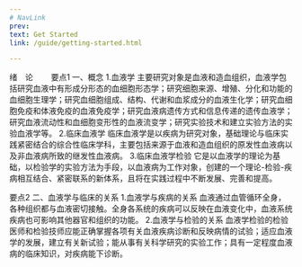```yaml
---
# NavLink
prev:
text: Get Started
link: /guide/getting-started.html

---
```



绪　论
 	　　要点1
一、概念
1.血液学
主要研究对象是血液和造血组织，<m>血液学</m>包括研究血液中有形成分形态的血细胞形态学；研究细胞来源、增殖、分化和功能的血细胞生理学；研究血细胞组成、结构、代谢和血浆成分的血液生化学；研究血细胞免疫和体液免疫的血液免疫学；研究血液病遗传方式和信息传递的遗传血液学；研究血液流动性和血细胞变形性的血液流变学；研究实验技术和建立实验方法的实验血液学等。
2.临床血液学
临床血液学是以疾病为研究对象，基础理论与临床实践紧密结合的综合性临床学科，主要包括来源于血液和造血组织的原发性血液病以及非血液病所致的继发性血液病。
3.临床血液学检验
它是以血液学的理论为基础，以检验学的实验方法为手段，以血液病为工作对象，创建的一个理论-检验-疾病相互结合、紧密联系的新体系，且将在实践过程中不断发展、完善和提高。

要点2
二、血液学与临床的关系
1.血液学与疾病的关系
血液通过血管循环全身，各种组织都与血液密切接触。全身各系统的疾病可以反映在血液变化中，血液系统疾病也可影响其他器官和组织的功能。
2.血液学与检验的关系
血液学检验的检验医师和检验技师应能正确掌握各项有关血液疾病诊断和反映病情的试验；适应血液学的发展，建立有关新试验；能从事有关科学研究的实验工作；具有一定程度血液病的临床知识，对疾病能下诊断。	 


